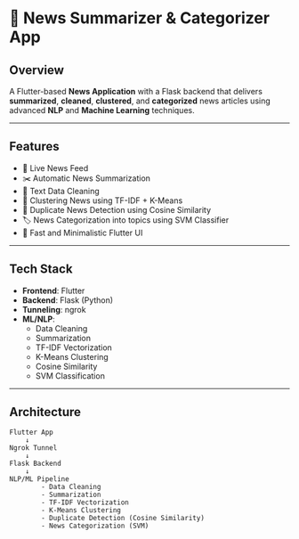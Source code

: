# 📰 News Summarizer & Categorizer App

## Overview
A Flutter-based **News Application** with a Flask backend that delivers **summarized**, **cleaned**, **clustered**, and **categorized** news articles using advanced **NLP** and **Machine Learning** techniques.

---

## Features
- 📰 Live News Feed
- ✂️ Automatic News Summarization
- 🧹 Text Data Cleaning
- 🧠 Clustering News using TF-IDF + K-Means
- 🧩 Duplicate News Detection using Cosine Similarity
- 🏷️ News Categorization into topics using SVM Classifier
- 🚀 Fast and Minimalistic Flutter UI

---

## Tech Stack
- **Frontend**: Flutter
- **Backend**: Flask (Python)
- **Tunneling**: ngrok
- **ML/NLP**:
  - Data Cleaning
  - Summarization
  - TF-IDF Vectorization
  - K-Means Clustering
  - Cosine Similarity
  - SVM Classification

---

## Architecture


```plaintext
Flutter App
    ↓
Ngrok Tunnel
    ↓
Flask Backend
    ↓
NLP/ML Pipeline
        - Data Cleaning
        - Summarization
        - TF-IDF Vectorization
        - K-Means Clustering
        - Duplicate Detection (Cosine Similarity)
        - News Categorization (SVM)

